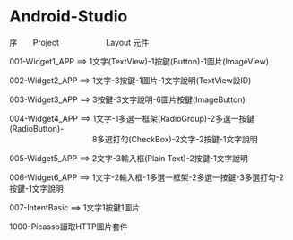 # Android-Studio
序&emsp;&emsp;Project&emsp;&emsp;&emsp;&emsp;&emsp;&emsp;Layout 元件<p>
001-Widget1_APP ==> 1文字(TextView)-1按鍵(Button)-1圖片(ImageView)<p>
002-Widget2_APP	==> 1文字-3按鍵-1圖片-1文字說明(TextView設ID)<p>
003-Widget3_APP	==> 3按鍵-3文字說明-6圖片按鍵(ImageButton)<p>
004-Widget4_APP	==> 1文字-1多選一框架(RadioGroup)-2多選一按鍵(RadioButton)-<br>
&emsp;&emsp;&emsp;&emsp;&emsp;&emsp;&emsp;&emsp;&emsp;&emsp;&nbsp;&nbsp;8多選打勾(CheckBox)-2文字-2按鍵-1文字說明<p>
005-Widget5_APP	==> 2文字-3輸入框(Plain Text)-2按鍵-1文字說明<p>
006-Widget6_APP	==> 1文字-2輸入框-1多選一框架-2多選一按鍵-3多選打勾-2按鍵-1文字說明<p>
007-IntentBasic	==> 1文字1按鍵1圖片<p>
1000-Picasso讀取HTTP圖片套件
